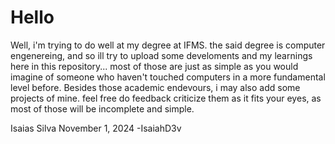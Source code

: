 # Hello
Well, i'm trying to do well at my degree at IFMS. 
the said degree is computer engenereing, and so ill try to upload some develoments and my learnings here in this repository...
most of those are just as simple as you would imagine of someone who haven't touched computers in a more fundamental level before.
  Besides those academic endevours, i may also add some projects of mine. feel free do feedback criticize them as it fits your eyes,
as most of those will be incomplete and simple.

Isaias Silva November 1, 2024
-IsaiahD3v

